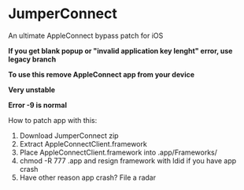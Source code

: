 # JumperConnect
An ultimate AppleConnect bypass patch for iOS 

**If you get blank popup or "invalid application key lenght" error, use legacy branch**

**To use this remove AppleConnect app from your device** 

**Very unstable**

**Error -9 is normal**

How to patch app with this: 
1) Download JumperConnect zip
2) Extract AppleConnectClient.framework
3) Place AppleConnectClient.framework into <internal app directory>.app/Frameworks/
4) chmod -R 777 <internal app directory>.app and resign framework with ldid if you have app crash
5) Have other reason app crash? File a radar
